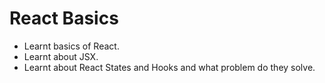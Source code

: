 # React Basics

- Learnt basics of React.
- Learnt about JSX.
- Learnt about React States and Hooks and what problem do they solve.